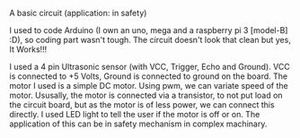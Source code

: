 A basic circuit (application: in safety)

I used to code Arduino (I own an uno, mega and a raspberry pi 3 [model-B] :D), so coding part wasn't tough.
The circuit doesn't look that clean but yes, It Works!!!

I used a 4 pin Ultrasonic sensor (with VCC, Trigger, Echo and Ground). VCC is connected to +5 Volts, Ground is connected to ground on the board.
The motor I used is a simple DC motor. Using pwm, we can variate speed of the motor. Ususally, the motor is connected via a transistor, to not put load on the circuit board, but as the motor is of less power, we can connect this directly. 
I used LED light to tell the user if the motor is off or on.
The application of this can be in safety mechanism in complex machinary.
